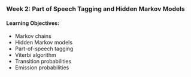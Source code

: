 ### Week 2: Part of Speech Tagging and Hidden Markov Models

#### Learning Objectives:
  * Markov chains
  * Hidden Markov models
  * Part-of-speech tagging
  * Viterbi algorithm
  * Transition probabilities
  * Emission probabilities
